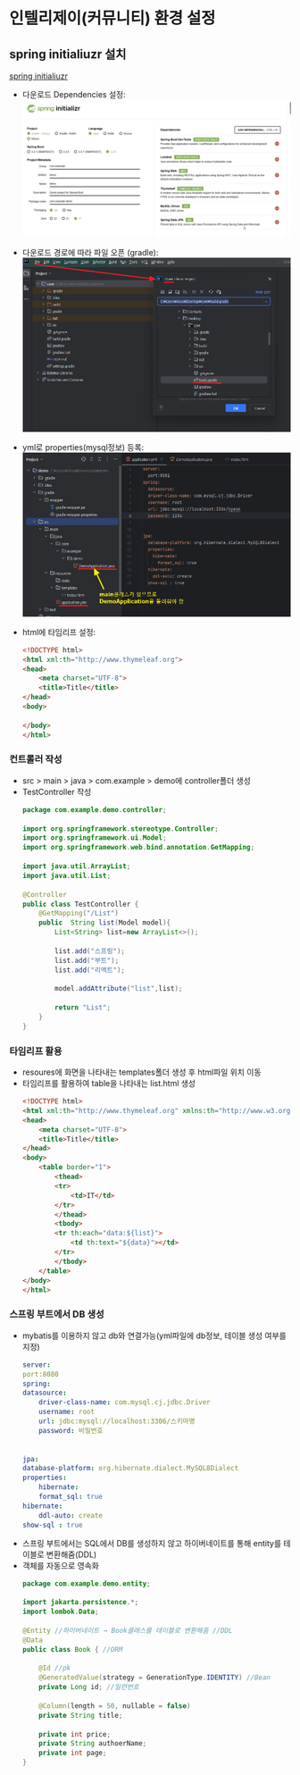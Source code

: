 # 인텔리제이(커뮤니티) 환경 설정
## spring initialiuzr 설치
<a href="https://start.spring.io/">spring initialiuzr</a>
- 다운로드 Dependencies 설정: ![alt text](image.png)
- 다운로드 경로에 따라 파일 오픈
(gradle):
![alt text](image-1.png)

- yml로 properties(mysql정보) 등록:![alt text](image-2.png)

- html에 타임리프 설정:
    ```html
    <!DOCTYPE html>
    <html xml:th="http://www.thymeleaf.org">
    <head>
        <meta charset="UTF-8">
        <title>Title</title>
    </head>
    <body>

    </body>
    </html>
    ```

### 컨트롤러 작성
- src > main > java > com.example > demo에 controller폴더 생성
- TestController 작성
    ```java
    package com.example.demo.controller;

    import org.springframework.stereotype.Controller;
    import org.springframework.ui.Model;
    import org.springframework.web.bind.annotation.GetMapping;

    import java.util.ArrayList;
    import java.util.List;

    @Controller
    public class TestController {
        @GetMapping("/List")
        public  String list(Model model){
            List<String> list=new ArrayList<>();

            list.add("스프링");
            list.add("부트");
            list.add("리엑트");

            model.addAttribute("list",list);

            return "List";
        }
    }
    ```

### 타임리프 활용
- resoures에 화면을 나타내는 templates폴더 생성 후 html파일 위치 이동
- 타임리프를 활용하여 table을 나타내는 list.html 생성
    ```html
    <!DOCTYPE html>
    <html xml:th="http://www.thymeleaf.org" xmlns:th="http://www.w3.org/1999/xhtml"> <!-- 타임리프를 꼭 명시 -->
    <head>
        <meta charset="UTF-8">
        <title>Title</title>
    </head>
    <body>
        <table border="1">
            <thead>
            <tr>
                <td>IT</td>
            </tr>
            </thead>
            <tbody>
            <tr th:each="data:${list}">
                <td th:text="${data}"></td>
            </tr>
            </tbody>
        </table>
    </body>
    </html>
    ```
### 스프링 부트에서 DB 생성
- mybatis를 이용하지 않고 db와 연결가능(yml파일에 db정보, 테이블 생성 여부를 지정)
    ```yml
    server:
    port:8080
    spring:
    datasource:
        driver-class-name: com.mysql.cj.jdbc.Driver
        username: root
        url: jdbc:mysql://localhost:3306/스키마명
        password: 비밀번호


    jpa:
    database-platform: org.hibernate.dialect.MySQL8Dialect
    properties:
        hibernate:
        format_sql: true
    hibernate:
        ddl-auto: create
    show-sql : true
    ```
- 스프링 부트에서는 SQL에서 DB를 생성하지 않고 하이버네이트를 통해 entity를 테이블로 변환해줌(DDL)
- 객체를 자동으로 영속화
    ```java
    package com.example.demo.entity;

    import jakarta.persistence.*;
    import lombok.Data;

    @Entity //하이버네이트 → Book클래스를 테이블로 변환해줌 //DDL
    @Data
    public class Book { //ORM

        @Id //pk
        @GeneratedValue(strategy = GenerationType.IDENTITY) //Bean
        private Long id; //일련번호

        @Column(length = 50, nullable = false)
        private String title;

        private int price;
        private String authoerName;
        private int page;
    }
    ```
